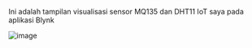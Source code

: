 Ini adalah tampilan visualisasi sensor MQ135 dan DHT11 IoT saya pada aplikasi Blynk

![image](https://github.com/user-attachments/assets/d635f4d7-39f7-40af-8327-0b7486e4405a)

